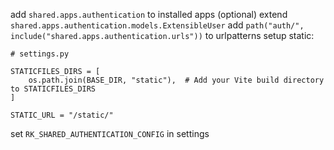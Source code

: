 add `shared.apps.authentication` to installed apps
(optional) extend `shared.apps.authentication.models.ExtensibleUser`
add `path("auth/", include("shared.apps.authentication.urls"))` to urlpatterns
setup static:
```
# settings.py

STATICFILES_DIRS = [
    os.path.join(BASE_DIR, "static"),  # Add your Vite build directory to STATICFILES_DIRS
]

STATIC_URL = "/static/"
```

set `RK_SHARED_AUTHENTICATION_CONFIG` in settings